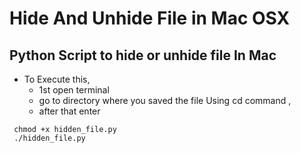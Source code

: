 # Hide And Unhide File in Mac OSX
## Python Script to hide or unhide file In Mac

+ To Execute this,
  - 1st open terminal 
  - go to directory where you saved the file Using cd command ,
  - after that enter  
 ```
  chmod +x hidden_file.py  
  ./hidden_file.py 
  
  ```

